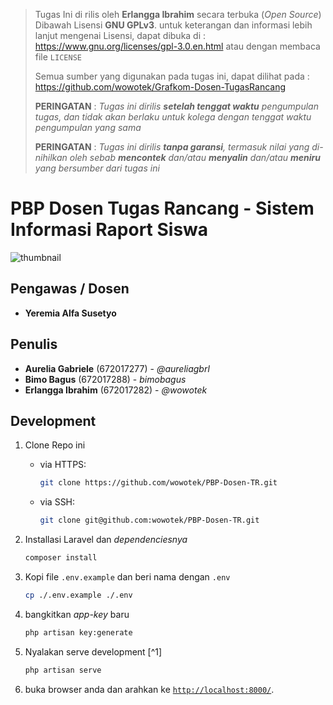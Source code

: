 > Tugas Ini di rilis oleh  **Erlangga Ibrahim** secara terbuka (*Open Source*)
> Dibawah Lisensi **GNU GPLv3**. untuk keterangan dan informasi lebih lanjut mengenai
> Lisensi, dapat dibuka di : https://www.gnu.org/licenses/gpl-3.0.en.html
> atau dengan membaca file `LICENSE`
>  
> Semua sumber yang digunakan pada tugas ini, dapat dilihat pada :
> https://github.com/wowotek/Grafkom-Dosen-TugasRancang
>  
> **PERINGATAN** : *Tugas ini dirilis **setelah tenggat waktu** pengumpulan tugas, dan tidak akan berlaku untuk kolega dengan tenggat waktu pengumpulan yang sama*
>  
> **PERINGATAN** : *Tugas ini dirilis **tanpa garansi**, termasuk nilai yang di-nihilkan oleh sebab **mencontek** dan/atau **menyalin** dan/atau **meniru** yang bersumber dari tugas ini*

# PBP Dosen Tugas Rancang - Sistem Informasi Raport Siswa
![thumbnail](./screenshot.png)

## Pengawas / Dosen

* **Yeremia Alfa Susetyo**

## Penulis

* **Aurelia Gabriele** (672017277) - *@aureliagbrl*
* **Bimo Bagus** (672017288) - *bimobagus*
* **Erlangga Ibrahim** (672017282) - *@wowotek*

## Development

1. Clone Repo ini
    * via HTTPS:

      ```bash
      git clone https://github.com/wowotek/PBP-Dosen-TR.git
      ```

    * via SSH:

      ```bash
      git clone git@github.com:wowotek/PBP-Dosen-TR.git
      ```

2. Installasi Laravel dan _dependenciesnya_

    ```bash
    composer install
    ```

3. Kopi file `.env.example` dan beri nama dengan `.env`

    ```bash
    cp ./.env.example ./.env
    ```

4. bangkitkan _app-key_ baru

    ```bash
    php artisan key:generate
    ```

5. Nyalakan serve development [^1]

    ```bash
    php artisan serve
    ```

6. buka browser anda dan arahkan ke [`http://localhost:8000/`](http://localhost:8000/).